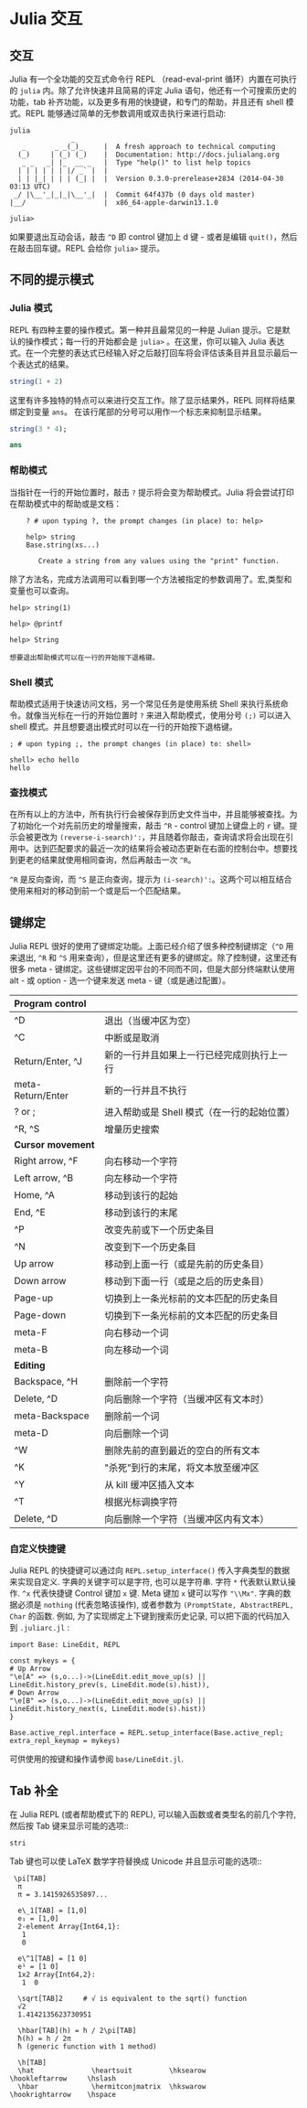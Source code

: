 # Julia 交互

## 交互

Julia 有一个全功能的交互式命令行 REPL （read-eval-print 循环）内置在可执行的 `julia` 内。除了允许快速并且简易的评定 Julia 语句，他还有一个可搜索历史的功能，tab 补齐功能，以及更多有用的快捷键，和专门的帮助，并且还有 shell 模式。REPL 能够通过简单的无参数调用或双击执行来进行启动:

```
julia
               _
   _       _ _(_)_     |  A fresh approach to technical computing
  (_)     | (_) (_)    |  Documentation: http://docs.julialang.org
   _ _   _| |_  __ _   |  Type "help()" to list help topics
  | | | | | | |/ _` |  |
  | | |_| | | | (_| |  |  Version 0.3.0-prerelease+2834 (2014-04-30 03:13 UTC)
 _/ |\__'_|_|_|\__'_|  |  Commit 64f437b (0 days old master)
|__/                   |  x86_64-apple-darwin13.1.0

julia>
```

如果要退出互动会话，敲击 `^D` 即 control 键加上 d 键 - 或者是编辑 `quit()`，然后在敲击回车键。REPL 会给你 `julia>` 提示。

## 不同的提示模式

### Julia 模式

REPL 有四种主要的操作模式。第一种并且最常见的一种是 Julian 提示。它是默认的操作模式；每一行的开始都会是 `julia>` 。在这里，你可以输入 Julia 表达式。在一个完整的表达式已经输入好之后敲打回车将会评估该条目并且显示最后一个表达式的结果。

```julia
string(1 + 2)
```

这里有许多独特的特点可以来进行交互工作。除了显示结果外，REPL 同样将结果绑定到变量 `ans`。 在该行尾部的分号可以用作一个标志来抑制显示结果。

```julia
string(3 * 4);
```

```julia
ans
```

### 帮助模式

当指针在一行的开始位置时，敲击 `?` 提示将会变为帮助模式。Julia 将会尝试打印在帮助模式中的帮助或是文档：

```
    ? # upon typing ?, the prompt changes (in place) to: help>

    help> string
    Base.string(xs...)

       Create a string from any values using the "print" function.
```

除了方法名，完成方法调用可以看到哪一个方法被指定的参数调用了。宏,类型和变量也可以查询。

```
help> string(1)

help> @printf

help> String

想要退出帮助模式可以在一行的开始按下退格键。
```

### Shell 模式

帮助模式适用于快速访问文档，另一个常见任务是使用系统 Shell 来执行系统命令。就像当光标在一行的开始位置时 `?` 来进入帮助模式，使用分号 `(;)` 可以进入 shell 模式。并且想要退出模式时可以在一行的开始按下退格键。

```
; # upon typing ;, the prompt changes (in place) to: shell>

shell> echo hello
hello
```

### 查找模式

在所有以上的方法中，所有执行行会被保存到历史文件当中，并且能够被查找。为了初始化一个对先前历史的增量搜索，敲击 `^R` - control 键加上键盘上的 `r` 键。提示会被更改为 `(reverse-i-search)':`，并且随着你敲击，查询请求将会出现在引用中。达到匹配要求的最近一次的结果将会被动态更新在右面的控制台中。想要找到更老的结果就使用相同查询，然后再敲击一次 `^R`。

`^R` 是反向查询，而 `^S` 是正向查询，提示为 `(i-search)':`。这两个可以相互结合使用来相对的移动到前一个或是后一个匹配结果。

## 键绑定

Julia REPL 很好的使用了键绑定功能。上面已经介绍了很多种控制键绑定（`^D` 用来退出, `^R` 和 `^S` 用来查询），但是这里还有更多的键绑定。除了控制键，这里还有很多 meta - 键绑定。这些键绑定因平台的不同而不同，但是大部分终端默认使用 alt - 或 option - 选一个键来发送 meta - 键（或是通过配置）。

| Program control     |                                             |
| :------------------ | :------------------------------------------ |
| ^D                  | 退出（当缓冲区为空）                        |
| ^C                  | 中断或是取消                                |
| Return/Enter, ^J    | 新的一行并且如果上一行已经完成则执行上一行  |
| meta-Return/Enter   | 新的一行并且不执行                          |
| ? or ;              | 进入帮助或是 Shell 模式（在一行的起始位置） |
| ^R, ^S              | 增量历史搜索                                |
| **Cursor movement** |                                             |
| Right arrow, ^F     | 向右移动一个字符                            |
| Left arrow, ^B      | 向左移动一个字符                            |
| Home, ^A            | 移动到该行的起始                            |
| End, ^E             | 移动到该行的末尾                            |
| ^P                  | 改变先前或下一个历史条目                    |
| ^N                  | 改变到下一个历史条目                        |
| Up arrow            | 移动到上面一行（或是先前的历史条目）        |
| Down arrow          | 移动到下面一行（或是之后的历史条目）        |
| Page-up             | 切换到上一条光标前的文本匹配的历史条目      |
| Page-down           | 切换到下一条光标前的文本匹配的历史条目      |
| meta-F              | 向右移动一个词                              |
| meta-B              | 向左移动一个词                              |
| **Editing**         |                                             |
| Backspace, ^H       | 删除前一个字符                              |
| Delete, ^D          | 向后删除一个字符（当缓冲区有文本时）        |
| meta-Backspace      | 删除前一个词                                |
| meta-D              | 向后删除一个词                              |
| ^W                  | 删除先前的直到最近的空白的所有文本          |
| ^K                  | "杀死"到行的末尾，将文本放至缓冲区          |
| ^Y                  | 从 kill 缓冲区插入文本                      |
| ^T                  | 根据光标调换字符                            |
| Delete, ^D          | 向后删除一个字符（当缓冲区内有文本）        |

### 自定义快捷键

Julia REPL 的快捷键可以通过向 `REPL.setup_interface()` 传入字典类型的数据来实现自定义. 字典的关键字可以是字符, 也可以是字符串. 字符 `*` 代表默认默认操作. `^x` 代表快捷键 Control 键加 `x` 键. Meta 键加 `x` 键可以写作 `"\\Mx"`. 字典的数据必须是 `nothing` (代表忽略该操作), 或者参数为 `(PromptState, AbstractREPL, Char` 的函数. 例如, 为了实现绑定上下键到搜索历史记录, 可以把下面的代码加入到 `.juliarc.jl` :

```
import Base: LineEdit, REPL

const mykeys = {
# Up Arrow
"\e[A" => (s,o...)->(LineEdit.edit_move_up(s) || LineEdit.history_prev(s, LineEdit.mode(s).hist)),
# Down Arrow
"\e[B" => (s,o...)->(LineEdit.edit_move_up(s) || LineEdit.history_next(s, LineEdit.mode(s).hist))
}

Base.active_repl.interface = REPL.setup_interface(Base.active_repl; extra_repl_keymap = mykeys)
```

可供使用的按键和操作请参阅 `base/LineEdit.jl`.

## Tab 补全

在 Julia REPL (或者帮助模式下的 REPL), 可以输入函数或者类型名的前几个字符, 然后按 Tab 键来显示可能的选项::

```
stri
```

Tab 键也可以使 LaTeX 数学字符替换成 Unicode 并且显示可能的选项::

```
 \pi[TAB]
  π
  π = 3.1415926535897...

  e\_1[TAB] = [1,0]
  e₁ = [1,0]
  2-element Array{Int64,1}:
   1
   0

  e\^1[TAB] = [1 0]
  e¹ = [1 0]
  1x2 Array{Int64,2}:
   1  0

  \sqrt[TAB]2     # √ is equivalent to the sqrt() function
  √2
  1.4142135623730951

  \hbar[TAB](h) = h / 2\pi[TAB]
  ħ(h) = h / 2π
  ħ (generic function with 1 method)

  \h[TAB]
  \hat              \heartsuit         \hksearow          \hookleftarrow     \hslash
  \hbar             \hermitconjmatrix  \hkswarow          \hookrightarrow    \hspace
```

